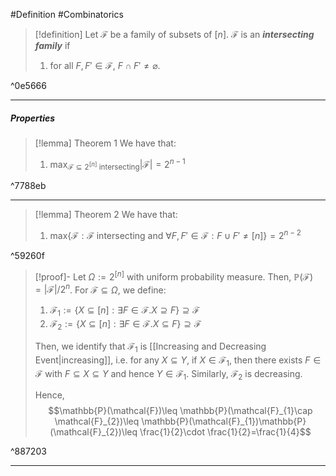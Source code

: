 #Definition #Combinatorics 

> [!definition]
> Let $\mathcal{F}$ be a family of subsets of $[n]$. $\mathcal{F}$ is an ***intersecting family*** if 
> 1. for all $F,F'\in \mathcal{F}$, $F\cap F'\neq \varnothing$.

^0e5666

---
##### Properties
> [!lemma] Theorem 1
> We have that:
> 1. $\max_{\mathcal{F}\subseteq 2^{[n]}\text{ intersecting}}|\mathcal{F}|=2^{n-1}$

^7788eb

---
> [!lemma] Theorem 2
> We have that:
> 1. $\text{max}\{ \mathcal{F}:\mathcal{F}\text{ intersecting and }\forall F,F'\in \mathcal{F}:F\cup F'\neq[n] \}=2^{n-2}$

^59260f

> [!proof]-
> Let $\Omega:=2^{[n]}$ with uniform probability measure. Then, $\mathbb{P}(\mathcal{F})=\left| \mathcal{F} \right| / 2^n$. For $\mathcal{F}\subseteq \Omega$, we define:
> 1. $\mathcal{F}_{1}:=\{ X\subseteq [n]: \exists F\in \mathcal{F}.X \supseteq F \}\supseteq \mathcal{F}$
> 2. $\mathcal{F}_{2}:=\{ X\subseteq [n]: \exists F\in \mathcal{F}.X \subseteq F \}\supseteq \mathcal{F}$
>    
>  Then, we identify that $\mathcal{F}_{1}$ is [[Increasing and Decreasing Event|increasing]], i.e. for any $X\subseteq Y$, if $X\in \mathcal{F}_{1}$, then there exists $F\in \mathcal{F}$ with $F\subseteq X\subseteq Y$ and hence $Y\in \mathcal{F}_{1}$. Similarly, $\mathcal{F}_{2}$ is decreasing. 
>  
>  Hence, $$\mathbb{P}(\mathcal{F})\leq \mathbb{P}(\mathcal{F}_{1}\cap \mathcal{F}_{2})\leq \mathbb{P}(\mathcal{F}_{1})\mathbb{P}(\mathcal{F}_{2})\leq \frac{1}{2}\cdot \frac{1}{2}=\frac{1}{4}$$

^887203

---
